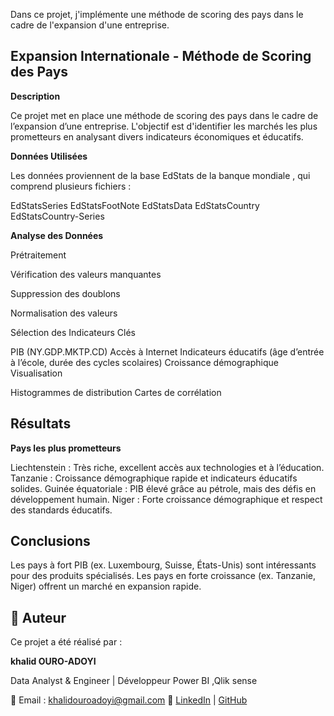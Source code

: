 
Dans ce projet, j'implémente une méthode de scoring des pays dans le cadre de l'expansion d'une entreprise.

## Expansion Internationale - Méthode de Scoring des Pays

**Description**

Ce projet met en place une méthode de scoring des pays dans le cadre de l’expansion d’une entreprise. L'objectif est d'identifier les marchés les plus prometteurs en analysant divers indicateurs économiques et éducatifs.

**Données Utilisées**

Les données proviennent de la base EdStats de la banque mondiale , qui comprend plusieurs fichiers :

EdStatsSeries
EdStatsFootNote
EdStatsData
EdStatsCountry
EdStatsCountry-Series

**Analyse des Données**

Prétraitement

Vérification des valeurs manquantes

Suppression des doublons

Normalisation des valeurs

Sélection des Indicateurs Clés

PIB (NY.GDP.MKTP.CD)
Accès à Internet
Indicateurs éducatifs (âge d’entrée à l’école, durée des cycles scolaires)
Croissance démographique
Visualisation

Histogrammes de distribution
Cartes de corrélation

## Résultats
**Pays les plus prometteurs**

Liechtenstein : Très riche, excellent accès aux technologies et à l’éducation.
Tanzanie : Croissance démographique rapide et indicateurs éducatifs solides.
Guinée équatoriale : PIB élevé grâce au pétrole, mais des défis en développement humain.
Niger : Forte croissance démographique et respect des standards éducatifs.

## Conclusions

Les pays à fort PIB (ex. Luxembourg, Suisse, États-Unis) sont intéressants pour des produits spécialisés.
Les pays en forte croissance (ex. Tanzanie, Niger) offrent un marché en expansion rapide.

## 👤 Auteur

Ce projet a été réalisé par :

**khalid OURO-ADOYI**  

Data Analyst & Engineer | Développeur Power BI ,Qlik sense 

📧 Email : khalidouroadoyi@gmail.com
🔗 [LinkedIn](https://www.linkedin.com/in/khalid-ouro-adoyi/) | [GitHub](https://github.com/LIDONI)
